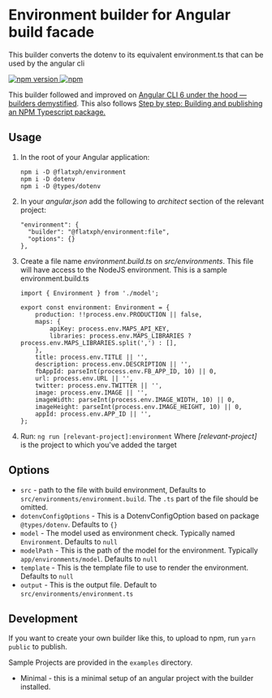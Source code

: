 # Environment builder for Angular build facade
This builder converts the dotenv to its equivalent environment.ts that can be used by the angular cli

[![npm version](https://img.shields.io/npm/v/@flatxph/environment.svg) ![npm](https://img.shields.io/npm/dm/@flatxph/environment.svg)](https://www.npmjs.com/package/@flatxph/environment)  

This builder followed and improved on [Angular CLI 6 under the hood — builders demystified](https://medium.com/@meltedspark/angular-cli-6-under-the-hood-builders-demystified-f0690ebcf01).
This also follows [Step by step: Building and publishing an NPM Typescript package.](https://itnext.io/step-by-step-building-and-publishing-an-npm-typescript-package-44fe7164964c)
## Usage

  1. In the root of your Angular application:
        ```
        npm i -D @flatxph/environment
        npm i -D dotenv
        npm i -D @types/dotenv
        ```
  2. In your _angular.json_ add the following to _architect_ section of the relevant project:
        ```
        "environment": {
          "builder": "@flatxph/environment:file",
          "options": {}
        },
        ```
  3. Create a file name _environment.build.ts_ on _src/environments_. This file will have access to the NodeJS environment.
        This is a sample environment.build.ts
        ```
        import { Environment } from './model';

        export const environment: Environment = {
            production: !!process.env.PRODUCTION || false,
            maps: {
                apiKey: process.env.MAPS_API_KEY,
                libraries: process.env.MAPS_LIBRARIES ? process.env.MAPS_LIBRARIES.split(',') : [],
            },
            title: process.env.TITLE || '',
            description: process.env.DESCRIPTION || '',
            fbAppId: parseInt(process.env.FB_APP_ID, 10) || 0,
            url: process.env.URL || '',
            twitter: process.env.TWITTER || '',
            image: process.env.IMAGE || '',
            imageWidth: parseInt(process.env.IMAGE_WIDTH, 10) || 0,
            imageHeight: parseInt(process.env.IMAGE_HEIGHT, 10) || 0,
            appId: process.env.APP_ID || '',
        };
        ```
  4. Run: `ng run [relevant-project]:environment`
     Where _[relevant-project]_ is the project to which you've added the target 

## Options

 - `src` - path to the file with build environment, Defaults to `src/environments/environment.build`. The `.ts` part of the file should be omitted.
 - `dotenvConfigOptions` - This is a DotenvConfigOption based on package `@types/dotenv`. Defaults to `{}`
 - `model` - The model used as environment check. Typically named `Environment`. Defaults to `null`
 - `modelPath` - This is the path of the model for the environment. Typically `app/environments/model`. Defaults to `null`
 - `template` - This is the template file to use to render the environment. Defaults to `null`
 - `output` - This is the output file. Default to `src/environments/environment.ts`

## Development

If you want to create your own builder like this, to upload to npm, run `yarn public` to publish.

Sample Projects are provided in the `examples` directory.
* Minimal - this is a minimal setup of an angular project with the builder installed.
